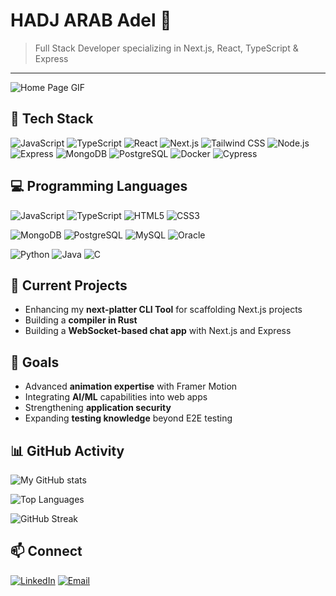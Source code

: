 # **HADJ ARAB Adel** 👋

> Full Stack Developer specializing in Next.js, React, TypeScript & Express

---

![Home Page GIF](https://globaleducation.s3.ap-south-1.amazonaws.com/globaledu/gif/front-end-development.gif)

<!--![Basketball GIF](https://i.pinimg.com/originals/a9/00/1a/a9001a534d34a6cb8bf8d6474c5b45ba.gif)-->

## 💼 Tech Stack

![JavaScript](https://img.shields.io/badge/-JavaScript-F7DF1E?style=flat&logo=javascript&logoColor=black)
![TypeScript](https://img.shields.io/badge/-TypeScript-007ACC?style=flat&logo=typescript&logoColor=white)
![React](https://img.shields.io/badge/-React-61DAFB?style=flat&logo=react&logoColor=black)
![Next.js](https://img.shields.io/badge/-Next.js-000000?style=flat&logo=next.js&logoColor=white)
![Tailwind CSS](https://img.shields.io/badge/-Tailwind_CSS-38B2AC?style=flat&logo=tailwind-css&logoColor=white)
![Node.js](https://img.shields.io/badge/-Node.js-339933?style=flat&logo=node.js&logoColor=white)
![Express](https://img.shields.io/badge/-Express-000000?style=flat&logo=express&logoColor=white)
![MongoDB](https://img.shields.io/badge/-MongoDB-47A248?style=flat&logo=mongodb&logoColor=white)
![PostgreSQL](https://img.shields.io/badge/-PostgreSQL-336791?style=flat&logo=postgresql&logoColor=white)
![Docker](https://img.shields.io/badge/-Docker-2496ED?style=flat&logo=docker&logoColor=white)
![Cypress](https://img.shields.io/badge/-Cypress-17202C?style=flat&logo=cypress&logoColor=white)

## 💻 Programming Languages

![JavaScript](https://img.shields.io/badge/JavaScript-F7DF1E?style=for-the-badge&logo=javascript&logoColor=black)
![TypeScript](https://img.shields.io/badge/TypeScript-3178C6?style=for-the-badge&logo=typescript&logoColor=white)
![HTML5](https://img.shields.io/badge/HTML5-E34F26?style=for-the-badge&logo=html5&logoColor=white)
![CSS3](https://img.shields.io/badge/CSS3-1572B6?style=for-the-badge&logo=css3&logoColor=white)

![MongoDB](https://img.shields.io/badge/MongoDB-47A248?style=for-the-badge&logo=mongodb&logoColor=white)
![PostgreSQL](https://img.shields.io/badge/PostgreSQL-336791?style=for-the-badge&logo=postgresql&logoColor=white)
![MySQL](https://img.shields.io/badge/MySQL-4479A1?style=for-the-badge&logo=mysql&logoColor=white)
![Oracle](https://img.shields.io/badge/Oracle-F80000?style=for-the-badge&logo=oracle&logoColor=white)

![Python](https://img.shields.io/badge/Python-3776AB?style=for-the-badge&logo=python&logoColor=white)
![Java](https://img.shields.io/badge/Java-007396?style=for-the-badge&logo=java&logoColor=white)
![C](https://img.shields.io/badge/C-A8B9CC?style=for-the-badge&logo=c&logoColor=white)

## 🔧 Current Projects

- Enhancing my **next-platter CLI Tool** for scaffolding Next.js projects
- Building a **compiler in Rust**
- Building a **WebSocket-based chat app** with Next.js and Express

## 🌟 Goals

- Advanced **animation expertise** with Framer Motion
- Integrating **AI/ML** capabilities into web apps
- Strengthening **application security**
- Expanding **testing knowledge** beyond E2E testing

## 📊 GitHub Activity

![My GitHub stats](https://github-readme-stats.vercel.app/api?username=Adel2411&show_icons=true&theme=tokyonight)

![Top Languages](https://github-readme-stats.vercel.app/api/top-langs/?username=Adel2411&layout=compact&theme=tokyonight)

![GitHub Streak](https://github-readme-streak-stats.herokuapp.com/?user=Adel.2411&theme=tokyonight)

## 📫 Connect

[![LinkedIn](https://img.shields.io/badge/-LinkedIn-0077B5?style=flat&logo=linkedin&logoColor=white)](https://www.linkedin.com/in/adel-hb-68139925a)
[![Email](https://img.shields.io/badge/-Email-D14836?style=flat&logo=gmail&logoColor=white)](mailto:hadjarabadel.2411@gmail.com)
